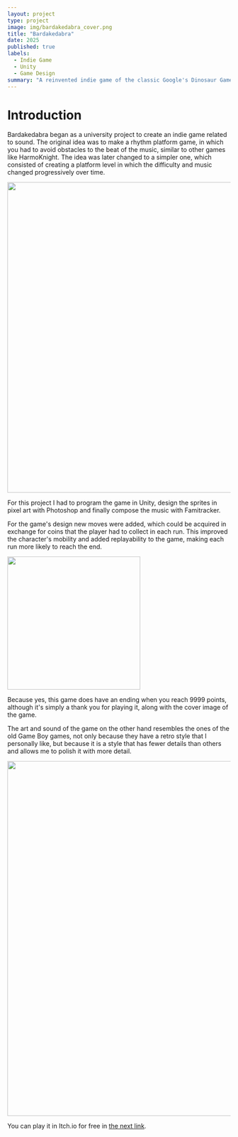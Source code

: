 ```yaml
---
layout: project
type: project
image: img/bardakedabra_cover.png
title: "Bardakedabra"
date: 2025
published: true
labels:
  - Indie Game
  - Unity
  - Game Design
summary: "A reinvented indie game of the classic Google's Dinosaur Game. Adds a new visual style, new mechanics, replayability, and an ending to the game."
---
```


# Introduction

Bardakedabra began as a university project to create an indie game related to sound. The original idea was to make a rhythm platform game, in which you had to avoid obstacles to the beat of the music, similar to other games like HarmoKnight. The idea was later changed to a simpler one, which consisted of creating a platform level in which the difficulty and music changed progressively over time.

<div class="text-center p-4">
  <img width="700px" class="img-fluid" src="https://i.imgur.com/kpdK0bH.gif">
</div>

For this project I had to program the game in Unity, design the sprites in pixel art with Photoshop and finally compose the music with Famitracker.

For the game's design new moves were added, which could be acquired in exchange for coins that the player had to collect in each run. This improved the character's mobility and added replayability to the game, making each run more likely to reach the end.

<div class="text-center p-4">
  <img width="300px" class="img-fluid" src="https://i.imgur.com/FkrtGdZ.png">
</div>

Because yes, this game does have an ending when you reach 9999 points, although it's simply a thank you for playing it, along with the cover image of the game.

The art and sound of the game on the other hand resembles the ones of the old Game Boy games, not only because they have a retro style that I personally like, but because it is a style that has fewer details than others and allows me to polish it with more detail.

<div class="text-center p-4">
  <img width="800px" class="img-fluid" src="https://i.imgur.com/p5DBGO5.png">
</div>

You can play it in Itch.io for free in [the next link](https://bankaster.itch.io/bardakedabra).
